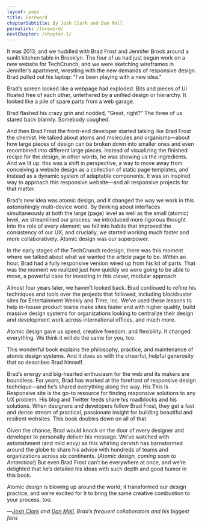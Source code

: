 ```yaml
---
layout: page
title: Foreword
chapterSubtitle: By Josh Clark and Dan Mall
permalink: /foreword/
nextChapter: /chapter-1/
---
```


It was 2013, and we huddled with Brad Frost and Jennifer Brook around a sunlit kitchen table in Brooklyn. The four of us had just begun work on a new website for TechCrunch, and we were sketching wireframes in Jennifer’s apartment, wrestling with the new demands of responsive design. Brad pulled out his laptop: “I’ve been playing with a new idea.”


Brad’s screen looked like a webpage had exploded. Bits and pieces of UI floated free of each other, untethered by a unified design or hierarchy. It looked like a pile of spare parts from a web garage.


Brad flashed his crazy grin and nodded, “Great, right?” The three of us stared back blankly. Somebody coughed.


And then Brad Frost the front-end developer started talking like Brad Frost the chemist. He talked about atoms and molecules and organisms—about how large pieces of design can be broken down into smaller ones and even recombined into different large pieces. Instead of visualizing the finished recipe for the design, in other words, he was showing us the ingredients. And we lit up: this was a shift in perspective, a way to move away from conceiving a website design as a collection of static page templates, and instead as a dynamic system of adaptable components. It was an inspired way to approach this responsive website—and all responsive projects for that matter.


Brad’s new idea was atomic design, and it changed the way we work in this astonishingly multi-device world. By thinking about interfaces simultaneously at both the large (page) level as well as the small (atomic) level, we streamlined our process: we introduced more rigorous thought into the role of every element; we fell into habits that improved the consistency of our UX; and crucially, we started working much faster and more collaboratively. Atomic design was our superpower.


In the early stages of the TechCrunch redesign, there was this moment where we talked about what we wanted the article page to be. Within an hour, Brad had a fully responsive version wired up from his kit of parts. That was the moment we realized just how quickly we were going to be able to move, a powerful case for investing in this clever, modular approach.


Almost four years later, we haven’t looked back. Brad continued to refine his techniques and tools over the projects that followed, including blockbuster sites for Entertainment Weekly and Time, Inc. We’ve used these lessons to help in-house product teams make sites faster and with higher quality, build massive design systems for organizations looking to centralize their design and development work across international offices, and much more.


Atomic design gave us speed, creative freedom, and flexibility. It changed everything. We think it will do the same for you, too.


This wonderful book explains the philosophy, practice, and maintenance of atomic design systems. And it does so with the cheerful, helpful generosity that so describes Brad himself.


Brad’s energy and big-hearted enthusiasm for the web and its makers are boundless. For years, Brad has worked at the forefront of responsive design technique—and he’s shared everything along the way. His This Is Responsive site is the go-to resource for finding responsive solutions to any UX problem. His blog and Twitter feeds share his roadblocks and his solutions. When designers and developers follow Brad Frost, they get a fast and dense stream of practical, passionate insight for building beautiful and resilient websites. This book doubles down on all of that.


Given the chance, Brad would knock on the door of every designer and developer to personally deliver his message. We’ve watched with astonishment (and mild envy) as this whirling dervish has barnstormed around the globe to share his advice with hundreds of teams and organizations across six continents. (_Atomic design, coming soon to Antarctica!_) But even Brad Frost can’t be everywhere at once, and we’re delighted that he’s detailed his ideas with such depth and good humor in this book.


Atomic design is blowing up around the world; it transformed our design practice; and we’re excited for it to bring the same creative combustion to your process, too.


—_[Josh Clark](https://bigmedium.com/) and [Dan Mall](https://danielmall.com/), Brad’s frequent collaborators and his biggest fans_
